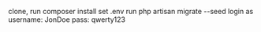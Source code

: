 clone,
run composer install
set .env 
run php artisan migrate --seed 
login as username: JonDoe pass: qwerty123
